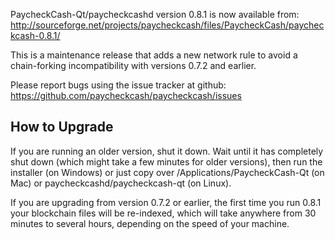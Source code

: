 PaycheckCash-Qt/paycheckcashd version 0.8.1 is now available from:
  http://sourceforge.net/projects/paycheckcash/files/PaycheckCash/paycheckcash-0.8.1/

This is a maintenance release that adds a new network rule to avoid
a chain-forking incompatibility with versions 0.7.2 and earlier.

Please report bugs using the issue tracker at github:
  https://github.com/paycheckcash/paycheckcash/issues


How to Upgrade
--------------

If you are running an older version, shut it down. Wait
until it has completely shut down (which might take a few minutes for older
versions), then run the installer (on Windows) or just copy over
/Applications/PaycheckCash-Qt (on Mac) or paycheckcashd/paycheckcash-qt (on Linux).

If you are upgrading from version 0.7.2 or earlier, the first time you
run 0.8.1 your blockchain files will be re-indexed, which will take
anywhere from 30 minutes to several hours, depending on the speed of
your machine.
